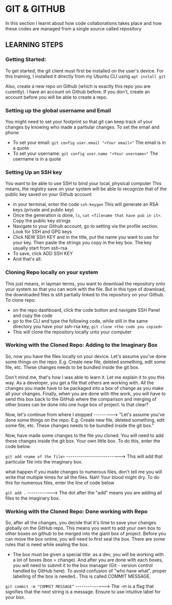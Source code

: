 # GIT & GITHUB
In this section I learnt about how code collaborations takes place and how these codes are managed from a single source called repository

## LEARNING STEPS

### Getting Started:
To get started, the git client must first be installed on the user's device. For this training, I installed it directly from my Ubuntu CLI using 
```apt install git```

Also, create a new repo on Github (which is exactly this repo you are curently). I have an account on Github before. If you don't, create an account before you will be able to create a repo.

### Setting up the global username and Email
You might need to set your footprint so that git can keep track of your changes by knowing who made a partiular changes. To set the email and phone

- To set your email: ```git config user.email "<Your email>"``` The email is in a quote
- To set your username: ```git config user.name "<Your username>"``` The username is in a quote

### Setting Up an SSH key
You want to be able to use SSH to bind your local, physical computer This means, the registry save on your system will  be able to recognize that of the public key saved on your Github account
- in your terminal, enter the code ```ssh-keygen``` This will generate an RSA keys (private and public key)
- Once the generation is done, ```ls```, ```cat <filename that have pub in it>```. Copy the public key strings
- Navigate to your Github account, go to setting via the profile section. Look for SSH and GPG keys
- Click NEW SSH KEY and in the title, put the name you want to use for your key. Then paste the strings you copy in the key box. The key usually start from ssh-rsa.
- To save, click ADD SSH KEY
- And that's all.


### Cloning Repo locally on your system
This just means, in layman terms, you want to download the repository onto your system so that you can work with the file. But in this type of download, the downloaded files is still partially linked to the repository on your Github.
To clone repo:
- on the repo dashboard, click the code button and navigate SSH Panel and copy the code
- go to the CLI and type the following code, while still in the same directory you have your ssh-rsa key,
```git clone <the code you copied>```
- This will clone the repository locally unto your computer

### Working with the Cloned Repo: Adding to the Imaginary Box
So, now you have the files locally on your device. Let's assume you've done some things on the repo. E.g. Create new file, deleted something, edit some file, etc. These changes needs to be bundled inside the git box. 

Don't mind me, that's how I was able to learn it. Let me explain it to you this way. As a developer, you get a file that others are working with. All the changes you made have to be packaged into a box of change as you make all your changes. Finally, when you are done with tthe work, you will have to send this box back to the GitHub where the comparison and merging of other boxes can be done into one huge box of project. Is that clear?

Now, let's continue from where I stopped ---------> "Let's assume you've done some things on the repo. E.g. Create new file, deleted something, edit some file, etc. These changes needs to be bundled inside the git box." 

Now, have made some changes to the file you cloned. You will need to add these changes inside the git box. Your own little box. To do this, enter the code below.

```git add <name of the file>``` --------------------------> This will add that particular file into the imaginary box.

what happen if you made changes to numerous files, don't tell me you will write that multiple times for all the files. Nah! Your blood might dry. 
To do this for numerous files, enter the line of code below

```git add .``` ------------> The dot after the "add" means you are adding all files to the imaginary box.

### Working with the Cloned Repo: Done working with Repo
So, after all the changes, you decide that it's time to save your changes globally on the GitHub repo. This means you want to add your own box to other boxes on github to be merged into the giant box of project. Before you can move the box online, you will need to first seal the box. There are some rules that is need while sealing the box.
- The box must be given a special title: as a dev, you will be working with a lot of boxes (box = change). And after you are done with each boxes, you will need to submit it to the box manager (Git - version control handled by GitHub here). To avoid confusion of "who have what", proper labelling of the box is needed.. This is called COMMIT MESSAGE.

```git commit -m "COMMIT MESSAGE"``` --------------> The -m is a flag that signifies that the next string is a message. Ensure to use intuitive label for your box. 